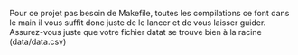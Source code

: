Pour ce projet pas besoin de Makefile, toutes les compilations ce font dans le main il vous suffit donc juste de le lancer et de vous laisser guider.
Assurez-vous juste que votre fichier datat se trouve bien à la racine (data/data.csv)

